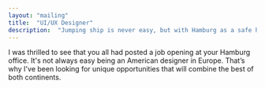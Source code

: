 ```yaml
---
layout: "mailing"
title:  "UI/UX Designer"
description:  "Jumping ship is never easy, but with Hamburg as a safe haven, who would want to leave?"
---
```

I was thrilled to see that you all had posted a job opening at your Hamburg office. It's not always easy being an American designer in Europe. That’s why I've been looking for unique opportunities that will combine the best of both continents.  